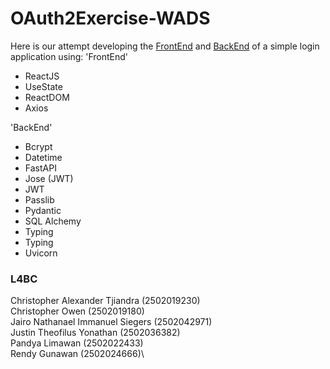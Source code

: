 # OAuth2Exercise-WADS

Here is our attempt developing the [FrontEnd](https://github.com/JugBones/OAuth2Exercise-WADS/tree/main/FrontEnd) and 
[BackEnd](https://github.com/JugBones/OAuth2Exercise-WADS/tree/main/BackEnd) of a simple login application using:
'FrontEnd'
- ReactJS
- UseState
- ReactDOM
- Axios

'BackEnd'
- Bcrypt
- Datetime
- FastAPI
- Jose (JWT)
- JWT
- Passlib
- Pydantic
- SQL Alchemy
- Typing
- Typing
- Uvicorn

### L4BC

Christopher Alexander Tjiandra (2502019230)\
Christopher Owen (2502019180)\
Jairo Nathanael Immanuel Siegers (2502042971)\
Justin Theofilus Yonathan (2502036382)\
Pandya Limawan (2502022433)\
Rendy Gunawan (2502024666)\
